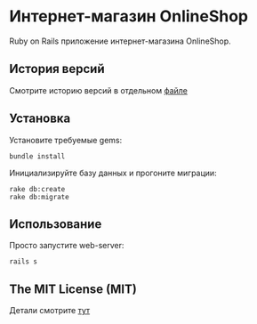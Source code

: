 # Интернет-магазин OnlineShop

Ruby on Rails приложение интернет-магазина OnlineShop.

## История версий

Смотрите историю версий в отдельном [файле](CHANGELOG.md)

## Установка

Установите требуемые gems:

```
bundle install
```

Инициализируйте базу данных и прогоните миграции:

```
rake db:create
rake db:migrate
```

## Использование

Просто запустите web-server:

```
rails s
```

## The MIT License (MIT)

Детали смотрите [тут](LICENSE.md)
